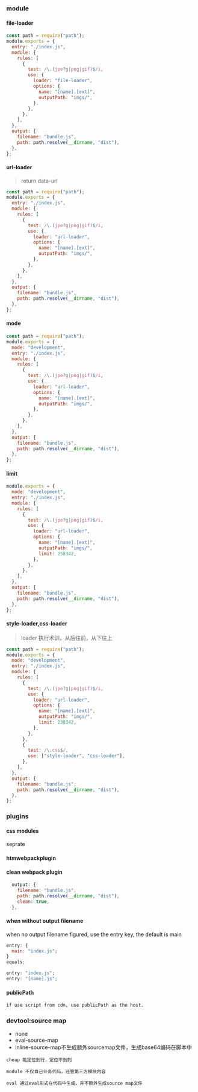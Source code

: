 ### module

#### file-loader

```js
const path = require("path");
module.exports = {
  entry: "./index.js",
  module: {
    rules: [
      {
        test: /\.(jpe?g|png|gif)$/i,
        use: {
          loader: "file-loader",
          options: {
            name: "[name].[ext]",
            outputPath: "imgs/",
          },
        },
      },
    ],
  },
  output: {
    filename: "bundle.js",
    path: path.resolve(__dirname, "dist"),
  },
};
```

#### url-loader

> return data-url

```js
const path = require("path");
module.exports = {
  entry: "./index.js",
  module: {
    rules: [
      {
        test: /\.(jpe?g|png|gif)$/i,
        use: {
          loader: "url-loader",
          options: {
            name: "[name].[ext]",
            outputPath: "imgs/",
          },
        },
      },
    ],
  },
  output: {
    filename: "bundle.js",
    path: path.resolve(__dirname, "dist"),
  },
};
```

#### mode

```js
const path = require("path");
module.exports = {
  mode: "development",
  entry: "./index.js",
  module: {
    rules: [
      {
        test: /\.(jpe?g|png|gif)$/i,
        use: {
          loader: "url-loader",
          options: {
            name: "[name].[ext]",
            outputPath: "imgs/",
          },
        },
      },
    ],
  },
  output: {
    filename: "bundle.js",
    path: path.resolve(__dirname, "dist"),
  },
};
```

#### limit

```js
module.exports = {
  mode: "development",
  entry: "./index.js",
  module: {
    rules: [
      {
        test: /\.(jpe?g|png|gif)$/i,
        use: {
          loader: "url-loader",
          options: {
            name: "[name].[ext]",
            outputPath: "imgs/",
            limit: 258342,
          },
        },
      },
    ],
  },
  output: {
    filename: "bundle.js",
    path: path.resolve(__dirname, "dist"),
  },
};
```

#### style-loader,css-loader

> loader 执行术训，从后往前，从下往上

```js
const path = require("path");
module.exports = {
  mode: "development",
  entry: "./index.js",
  module: {
    rules: [
      {
        test: /\.(jpe?g|png|gif)$/i,
        use: {
          loader: "url-loader",
          options: {
            name: "[name].[ext]",
            outputPath: "imgs/",
            limit: 238342,
          },
        },
      },
      {
        test: /\.css$/,
        use: ["style-loader", "css-loader"],
      },
    ],
  },
  output: {
    filename: "bundle.js",
    path: path.resolve(__dirname, "dist"),
  },
};
```

### plugins

#### css modules

seprate

#### htmwebpackplugin

#### clean webpack plugin

```js
  output: {
    filename: "bundle.js",
    path: path.resolve(__dirname, "dist"),
    clean: true,
  },

```

#### when without output filename

when no output filename figured, use the entry key, the default is main

```js
entry: {
  main: "index.js";
}
equals;

entry: "index.js";
entry: "[name].js";
```
#### publicPath
```markdown
if use script from cdn, use publicPath as the host.
```

### devtool:source map
- none
- eval-source-map 
- inline-source-map不生成额外sourcemap文件，生成base64编码在脚本中

`cheap 能定位到行，定位不到列`

`module 不仅自己业务代码，还管第三方模块内容`

`eval 通过eval形式在代码中生成，并不额外生成source map文件`